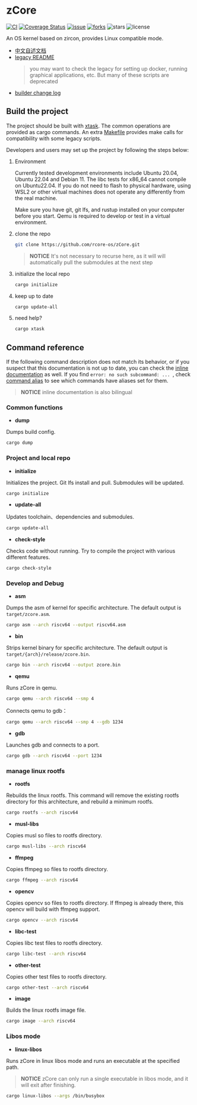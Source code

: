 ﻿# zCore

[![CI](https://github.com/rcore-os/zCore/actions/workflows/build.yml/badge.svg?branch=master)](https://github.com/rcore-os/zCore/actions)
[![Coverage Status](https://coveralls.io/repos/github/rcore-os/zCore/badge.svg?branch=master)](https://coveralls.io/github/rcore-os/zCore?branch=master)
[![issue](https://img.shields.io/github/issues/rcore-os/zCore)](https://github.com/rcore-os/zCore/issues)
[![forks](https://img.shields.io/github/forks/rcore-os/zCore)](https://github.com/rcore-os/zCore/fork)
![stars](https://img.shields.io/github/stars/rcore-os/zCore)
![license](https://img.shields.io/github/license/rcore-os/zCore)

An OS kernel based on zircon, provides Linux compatible mode.

- [中文自述文档](../README.md)
- [legacy README](README_LEGACY.md)
  > you may want to check the legacy for setting up docker, running graphical applications, etc. But many of these scripts are deprecated
- [builder change log](../xtask/CHANGELOG.md)

## Build the project

The project should be built with [xtask](https://github.com/matklad/cargo-xtask). The common operations are provided as cargo commands. An extra [Makefile](../Makefile) provides make calls for compatibility with some legacy scripts.

Developers and users may set up the project by following the steps below:

1. Environment

   Currently tested development environments include Ubuntu 20.04, Ubuntu 22.04 and Debian 11.
   The libc tests for x86_64 cannot compile on Ubuntu22.04.
   If you do not need to flash to physical hardware, using WSL2 or other virtual machines does not operate any differently from the real machine.

   Make sure you have git, git lfs, and rustup installed on your computer before you start. Qemu is required to develop or test in a virtual environment.

2. clone the repo

   ```bash
   git clone https://github.com/rcore-os/zCore.git
   ```

   > **NOTICE** It's not necessary to recurse here, as it will will automatically pull the submodules at the next step

3. initialize the local repo

   ```bash
   cargo initialize
   ```

4. keep up to date

   ```bash
   cargo update-all
   ```

5. need help?

   ```bash
   cargo xtask
   ```

## Command reference

If the following command description does not match its behavior, or if you suspect that this documentation is not up to date, you can check the [inline documentation](../xtask/src/main.rs#L48) as well.
If you find `error: no such subcommand: ... `, check [command alias](../.cargo/config.toml) to see which commands have aliases set for them.

> **NOTICE** inline documentation is also bilingual

### Common functions

- **dump**

Dumps build config.

```bash
cargo dump
```

### Project and local repo

- **initialize**

Initializes the project. Git lfs install and pull. Submodules will be updated.

```bash
cargo initialize
```

- **update-all**

Updates toolchain、dependencies and submodules.

```bash
cargo update-all
```

- **check-style**

Checks code without running. Try to compile the project with various different features.

```bash
cargo check-style
```

### Develop and Debug

- **asm**

Dumps the asm of kernel for specific architecture.
The default output is `target/zcore.asm`.

```bash
cargo asm --arch riscv64 --output riscv64.asm
```

- **bin**

Strips kernel binary for specific architecture.
The default output is `target/{arch}/release/zcore.bin`.

```bash
cargo bin --arch riscv64 --output zcore.bin
```

- **qemu**

Runs zCore in qemu.

```bash
cargo qemu --arch riscv64 --smp 4
```

Connects qemu to gdb：

```bash
cargo qemu --arch riscv64 --smp 4 --gdb 1234
```

- **gdb**

Launches gdb and connects to a port.

```bash
cargo gdb --arch riscv64 --port 1234
```

### manage linux rootfs

- **rootfs**

Rebuilds the linux rootfs.
This command will remove the existing rootfs directory for this architecture,
and rebuild a minimum rootfs.

```bash
cargo rootfs --arch riscv64
```

- **musl-libs**

Copies musl so files to rootfs directory.

```bash
cargo musl-libs --arch riscv64
```

- **ffmpeg**

Copies ffmpeg so files to rootfs directory.

```bash
cargo ffmpeg --arch riscv64
```

- **opencv**

Copies opencv so files to rootfs directory.
If ffmpeg is already there, this opencv will build with ffmpeg support.

```bash
cargo opencv --arch riscv64
```

- **libc-test**

Copies libc test files to rootfs directory.

```bash
cargo libc-test --arch riscv64
```

- **other-test**

Copies other test files to rootfs directory.

```bash
cargo other-test --arch riscv64
```

- **image**

Builds the linux rootfs image file.

```bash
cargo image --arch riscv64
```

### Libos mode

- **linux-libos**

Runs zCore in linux libos mode and runs an executable at the specified path.

> **NOTICE** zCore can only run a single executable in libos mode, and it will exit after finishing.

```bash
cargo linux-libos --args /bin/busybox
```
